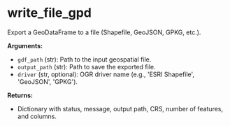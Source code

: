 # write_file_gpd

Export a GeoDataFrame to a file (Shapefile, GeoJSON, GPKG, etc.).

**Arguments:**

- `gdf_path` (str): Path to the input geospatial file.
- `output_path` (str): Path to save the exported file.
- `driver` (str, optional): OGR driver name (e.g., 'ESRI Shapefile', 'GeoJSON', 'GPKG').

**Returns:**

- Dictionary with status, message, output path, CRS, number of features, and columns.
